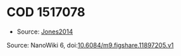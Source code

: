 <a name="material" />

# COD 1517078
<script type="application/ld+json">
  {
    "@context": "https://schema.org/",
    "@type": "ChemicalSubstance",
    "@id": "https://egonw.github.io/nanowiki/nanowiki401.html#material",
    "http://purl.org/dc/terms/conformsTo":
      {
        "@type": "CreativeWork",
        "@id": "https://bioschemas.org/profiles/ChemicalSubstance/0.4-RELEASE/"
      },
    "identfier": "401",
    "name": "COD 1517078",
    "url": "https://egonw.github.io/nanowiki/nanowiki401.html#material",
    "sameAs": "http://127.0.0.1/mediawiki/index.php/Special:URIResolver/COD_1517078"
  }
</script>


* Source: [Jones2014](Jones2014.md)


Source: NanoWiki 6, doi:[10.6084/m9.figshare.11897205.v1](https://doi.org/10.6084/m9.figshare.11897205.v1)
